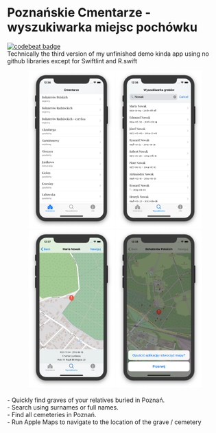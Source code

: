 # Poznańskie Cmentarze - wyszukiwarka miejsc pochówku <br>
[![codebeat badge](https://codebeat.co/badges/48d3a0b4-b396-4c6e-8148-86ff39f844a4)](https://codebeat.co/projects/github-com-skotak79-poznanskie-cmentarze-master) <br>
Technically the third version of my unfinished demo kinda app using no github libraries except for Swiftlint and R.swift <br>
<div align="center">
<img src="Screenshots/Cemeteries.png" width="200" />
<img src="Screenshots/Graves.png" width="200" />
<img src="Screenshots/Maps.png" width="200" />
<img src="Screenshots/Open Maps.png" width="200" />
</div> 
<br>
- Quickly find graves of your relatives buried in Poznań. <br>
- Search using surnames or full names. <br>
- Find all cemeteries in Poznań. <br>
- Run Apple Maps to navigate to the location of the grave / cemetery <br>
<br>
